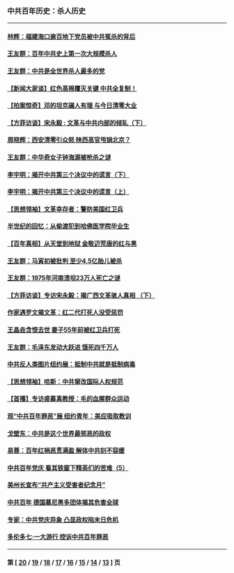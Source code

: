 ### 中共百年历史：杀人历史
---
#### [林辉：福建海口逾百地下党员被中共冤杀的背后](../../pages/nf1176106/n13878946.md?04250430) 
#### [王友群：百年中共史上第一次大规模杀人](../../pages/nf1176106/n13863785.md?04250430) 
#### [王友群：中共是全世界杀人最多的党](../../pages/nf1176106/n13860689.md?04250430) 
#### [【新闻大家谈】红色高棉覆灭关键 中共全复制！](../../pages/nf1176106/n13850222.md?04250430) 
#### [【拍案惊奇】邓的坦克碾人有理 与今日清零大业](../../pages/nf1176106/n13729574.md?04250430) 
#### [【方菲访谈】宋永毅 : 文革与中共内部的倾轧（下）](../../pages/nf1176106/n13486836.md?04250430) 
#### [周晓辉：西安清零引众怒 陕西高官甩锅北京？](../../pages/nf1176106/n13484627.md?04250430) 
#### [王友群：中华奇女子钟海源被枪杀之谜](../../pages/nf1176106/n13430555.md?04250430) 
#### [李宇明：揭开中共第三个决议中的谎言（下）](../../pages/nf1176106/n13389389.md?04250430) 
#### [李宇明：揭开中共第三个决议中的谎言（上）](../../pages/nf1176106/n13388697.md?04250430) 
#### [【思想领袖】文革幸存者：警防美国红卫兵](../../pages/nf1176106/n13339289.md?04250430) 
#### [半世纪的回忆：从偷渡犯到哈佛医学院毕业生](../../pages/nf1176106/n13345328.md?04250430) 
#### [【百年真相】从天堂到地狱 金敬迈荒唐的红与黑](../../pages/nf1176106/n13336995.md?04250430) 
#### [王友群：马寅初被批判 至少4.5亿胎儿被杀](../../pages/nf1176106/n13260313.md?04250430) 
#### [王友群：1975年河南溃坝23万人死亡之谜](../../pages/nf1176106/n13231576.md?04250430) 
#### [【方菲访谈】专访宋永毅：揭广西文革骇人真相 （下）](../../pages/nf1176106/n13209074.md?04250430) 
#### [作家遇罗文揭文革：红二代打死人没受惩罚](../../pages/nf1176106/n13205254.md?04250430) 
#### [王晶垚含恨去世 妻子55年前被红卫兵打死](../../pages/nf1176106/n13203590.md?04250430) 
#### [王友群：毛泽东发动大跃进 饿死四千万人](../../pages/nf1176106/n13177158.md?04250430) 
#### [中共反人类图片纽约展：抵制中共就是抵制病毒](../../pages/nf1176106/n13115371.md?04250430) 
#### [【思想领袖】哈斯：中共窜改国际人权规范](../../pages/nf1176106/n13053647.md?04250430) 
#### [【首播】专访盛慕真教授：毛的血腥群众运动](../../pages/nf1176106/n13091782.md?04250430) 
#### [观“中共百年罪恶”展 纽约青年：美应吸取教训](../../pages/nf1176106/n13085246.md?04250430) 
#### [戈壁东：中共是这个世界最邪恶的政权](../../pages/nf1176106/n13085641.md?04250430) 
#### [易蓉：百年红祸恶贯满盈 解体中共刻不容缓](../../pages/nf1176106/n13084455.md?04250430) 
#### [中共百年党庆 看其铁窗下精英们的苦难（5）](../../pages/nf1176106/n13076766.md?04250430) 
#### [美州长宣布“共产主义受害者纪念月”](../../pages/nf1176106/n13074024.md?04250430) 
#### [中共百年 德国慕尼黑多团体揭其危害全球](../../pages/nf1176106/n13068873.md?04250430) 
#### [专家：中共党庆异象 凸显政权陷末日危机](../../pages/nf1176106/n13067084.md?04250430) 
#### [多伦多七·一大游行 控诉中共百年罪恶](../../pages/nf1176106/n13062043.md?04250430) 

---
#### 第 [ [20](./20.md?04250430) / [19](./19.md?04250430) / [18](./18.md?04250430) / [17](./17.md?04250430) / [16](./16.md?04250430) / [15](./15.md?04250430) / [14](./14.md?04250430) / [13](./13.md?04250430) ] 页
